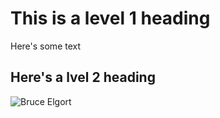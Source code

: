 # This is a level 1 heading

Here's some text

## Here's a lvel 2 heading

![Bruce Elgort](https://consulting.bruceelgort.com/images/bruce_elgort.jpg)

